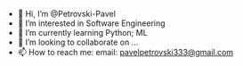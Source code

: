 - 👋 Hi, I’m @Petrovski-Pavel
- 👀 I’m interested in Software Engineering
- 🌱 I’m currently learning Python; ML
- 💞️ I’m looking to collaborate on ...
- 📫 How to reach me: email: pavelpetrovski333@gmail.com

<!---
Petrovski-Pavel/Petrovski-Pavel is a ✨ special ✨ repository because its `README.md` (this file) appears on your GitHub profile.
You can click the Preview link to take a look at your changes.
--->
